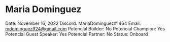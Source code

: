 # Maria Dominguez

Date: November 16, 2022
Discord: MariaDominguez#1464
Email: mdominguez924@gmail.com
Potencial Builder: No
Potencial Champion: Yes
Potencial Guest Speaker: Yes
Potencial Partner: No
Status: Onboard